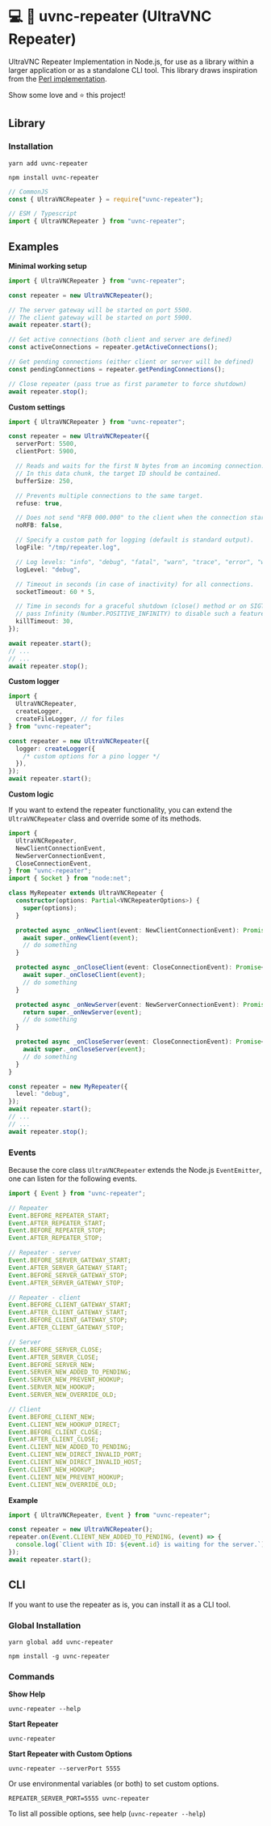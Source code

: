 # 💻 🔄 uvnc-repeater (UltraVNC Repeater)

UltraVNC Repeater Implementation in Node.js, for use as a library within a larger application or as a standalone CLI tool.
This library draws inspiration from the [Perl implementation](https://github.com/tomka/ultravnc-repeater/).

Show some love and ⭐️ this project!

## Library

### Installation

```shell
yarn add uvnc-repeater
```

```shell
npm install uvnc-repeater
```

```typescript
// CommonJS
const { UltraVNCRepeater } = require("uvnc-repeater");

// ESM / Typescript
import { UltraVNCRepeater } from "uvnc-repeater";
```

## Examples

**Minimal working setup**

```typescript
import { UltraVNCRepeater } from "uvnc-repeater";

const repeater = new UltraVNCRepeater();

// The server gateway will be started on port 5500.
// The client gateway will be started on port 5900.
await repeater.start();

// Get active connections (both client and server are defined)
const activeConnections = repeater.getActiveConnections();

// Get pending connections (either client or server will be defined)
const pendingConnections = repeater.getPendingConnections();

// Close repeater (pass true as first parameter to force shutdown)
await repeater.stop();
```

**Custom settings**

```typescript
import { UltraVNCRepeater } from "uvnc-repeater";

const repeater = new UltraVNCRepeater({
  serverPort: 5500,
  clientPort: 5900,

  // Reads and waits for the first N bytes from an incoming connection.
  // In this data chunk, the target ID should be contained.
  bufferSize: 250,

  // Prevents multiple connections to the same target.
  refuse: true,

  // Does not send "RFB 000.000" to the client when the connection starts.
  noRFB: false,

  // Specify a custom path for logging (default is standard output).
  logFile: "/tmp/repeater.log",

  // Log levels: "info", "debug", "fatal", "warn", "trace", "error", "warn", "silent".
  logLevel: "debug",

  // Timeout in seconds (in case of inactivity) for all connections.
  socketTimeout: 60 * 5,

  // Time in seconds for a graceful shutdown (close() method or on SIGTERM/SIGINT signal).
  // pass Infinity (Number.POSITIVE_INFINITY) to disable such a feature
  killTimeout: 30,
});

await repeater.start();
// ...
// ...
await repeater.stop();
```

**Custom logger**

```typescript
import {
  UltraVNCRepeater,
  createLogger,
  createFileLogger, // for files
} from "uvnc-repeater";

const repeater = new UltraVNCRepeater({
  logger: createLogger({
    /* custom options for a pino logger */
  }),
});
await repeater.start();
```

**Custom logic**

If you want to extend the repeater functionality, you can extend the `UltraVNCRepeater` class and override some of its methods.

```typescript
import {
  UltraVNCRepeater,
  NewClientConnectionEvent,
  NewServerConnectionEvent,
  CloseConnectionEvent,
} from "uvnc-repeater";
import { Socket } from "node:net";

class MyRepeater extends UltraVNCRepeater {
  constructor(options: Partial<VNCRepeaterOptions>) {
    super(options);
  }

  protected async _onNewClient(event: NewClientConnectionEvent): Promise<void> {
    await super._onNewClient(event);
    // do something
  }

  protected async _onCloseClient(event: CloseConnectionEvent): Promise<void> {
    await super._onCloseClient(event);
    // do something
  }

  protected async _onNewServer(event: NewServerConnectionEvent): Promise<void> {
    return super._onNewServer(event);
    // do something
  }

  protected async _onCloseServer(event: CloseConnectionEvent): Promise<void> {
    await super._onCloseServer(event);
    // do something
  }
}

const repeater = new MyRepeater({
  level: "debug",
});
await repeater.start();
// ...
// ...
await repeater.stop();
```

### Events

Because the core class `UltraVNCRepeater` extends the Node.js `EventEmitter`, one can listen for the following events.

```typescript
import { Event } from "uvnc-repeater";

// Repeater
Event.BEFORE_REPEATER_START;
Event.AFTER_REPEATER_START;
Event.BEFORE_REPEATER_STOP;
Event.AFTER_REPEATER_STOP;

// Repeater - server
Event.BEFORE_SERVER_GATEWAY_START;
Event.AFTER_SERVER_GATEWAY_START;
Event.BEFORE_SERVER_GATEWAY_STOP;
Event.AFTER_SERVER_GATEWAY_STOP;

// Repeater - client
Event.BEFORE_CLIENT_GATEWAY_START;
Event.AFTER_CLIENT_GATEWAY_START;
Event.BEFORE_CLIENT_GATEWAY_STOP;
Event.AFTER_CLIENT_GATEWAY_STOP;

// Server
Event.BEFORE_SERVER_CLOSE;
Event.AFTER_SERVER_CLOSE;
Event.BEFORE_SERVER_NEW;
Event.SERVER_NEW_ADDED_TO_PENDING;
Event.SERVER_NEW_PREVENT_HOOKUP;
Event.SERVER_NEW_HOOKUP;
Event.SERVER_NEW_OVERRIDE_OLD;

// Client
Event.BEFORE_CLIENT_NEW;
Event.CLIENT_NEW_HOOKUP_DIRECT;
Event.BEFORE_CLIENT_CLOSE;
Event.AFTER_CLIENT_CLOSE;
Event.CLIENT_NEW_ADDED_TO_PENDING;
Event.CLIENT_NEW_DIRECT_INVALID_PORT;
Event.CLIENT_NEW_DIRECT_INVALID_HOST;
Event.CLIENT_NEW_HOOKUP;
Event.CLIENT_NEW_PREVENT_HOOKUP;
Event.CLIENT_NEW_OVERRIDE_OLD;
```

**Example**

```typescript
import { UltraVNCRepeater, Event } from "uvnc-repeater";

const repeater = new UltraVNCRepeater();
repeater.on(Event.CLIENT_NEW_ADDED_TO_PENDING, (event) => {
  console.log(`Client with ID: ${event.id} is waiting for the server.`);
});
await repeater.start();
```

## CLI

If you want to use the repeater as is, you can install it as a CLI tool.

### Global Installation

```shell
yarn global add uvnc-repeater
```

```shell
npm install -g uvnc-repeater
```

### Commands

**Show Help**

```shell
uvnc-repeater --help
```

**Start Repeater**

```shell
uvnc-repeater
```

**Start Repeater with Custom Options**

```shell
uvnc-repeater --serverPort 5555
```

Or use environmental variables (or both) to set custom options.

```shell
REPEATER_SERVER_PORT=5555 uvnc-repeater
```

To list all possible options, see help (`uvnc-repeater --help`)
